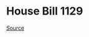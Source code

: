 # House Bill 1129

[Source](http://lawfilesext.leg.wa.gov/biennium/2023-24/Pdf/Bills/House%20Bills/1129.pdf)